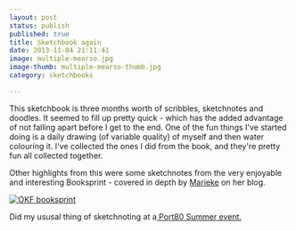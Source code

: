 ```yaml
---
layout: post
status: publish
published: true
title: Sketchbook again
date: 2013-11-04 21:11:41
image: multiple-mearso.jpg
image-thumb: multiple-mearso-thumb.jpg
category: sketchbooks

---
```

This sketchbook is three months worth of scribbles, sketchnotes and doodles. It seemed to fill up pretty quick - which has the added advantage of not falling apart before I get to the end. One of the fun things I've started doing is a daily drawing (of variable quality) of myself and then water colouring it. I've collected the ones I did from the book, and they're pretty fun all collected together.

Other highlights from this were some sketchnotes from the very enjoyable and interesting Booksprint - covered in depth by <a href="http://remoteworker.wordpress.com/2013/09/09/booksprinting/">Marieke</a> on her blog.

<a href="{{site.baseurl }}/sketchnotes/open-knowledge-booksprint-sketchnotes.html"><img src="{{ site.baseurl }}/images/OKFBooksprint/intro.gif" alt="OKF booksprint"></a>



Did my ususal thing of sketchnoting at a<a href="{{ baseurl }}/sketchnotes/port80-summer-localhost-2013-sketchnotes.html">
Port80 Summer event.</a>

